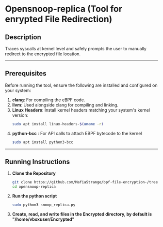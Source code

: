 # Opensnoop-replica (Tool for enrypted File Redirection)
## Description
Traces syscalls at kernel level and safely prompts the user to manually redirect to the encrypted file location.

---

## Prerequisites

Before running the tool, ensure the following are installed and configured on your system:

1. **clang**: For compiling the eBPF code.
2. **llvm**: Used alongside clang for compiling and linking.
3. **Linux Headers**: Install kernel headers matching your system's kernel version:
   ```bash
   sudo apt install linux-headers-$(uname -r)
4. **python-bcc** : For API calls to attach EBPF bytecode to the kernel
   ```bash
   sudo apt install python3-bcc

---

## Running Instructions

1. **Clone the Repository**
   ```bash
   git clone https://github.com/MafiaStrange/bpf-file-encryption-/tree/main/opensnoop-replica
   cd opensnoop-replica

2. **Run the python script**
   ```bash
   sudo python3 snoop_replica.py

3. **Create, read, and write files in the Encrypted directory, by default is "/home/vboxuser/Encrypted"**
